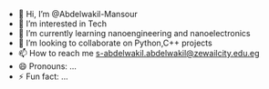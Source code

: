 - 👋 Hi, I’m @Abdelwakil-Mansour
- 👀 I’m interested in Tech
- 🌱 I’m currently learning nanoengineering and nanoelectronics 
- 💞️ I’m looking to collaborate on Python,C++ projects 
- 📫 How to reach me s-abdelwakil.abdelwakil@zewailcity.edu.eg
- 😄 Pronouns: ...
- ⚡ Fun fact: ...

<!---
Abdelwakil-Mansour/Abdelwakil-Mansour is a ✨ special ✨ repository because its `README.md` (this file) appears on your GitHub profile.
You can click the Preview link to take a look at your changes.
--->
